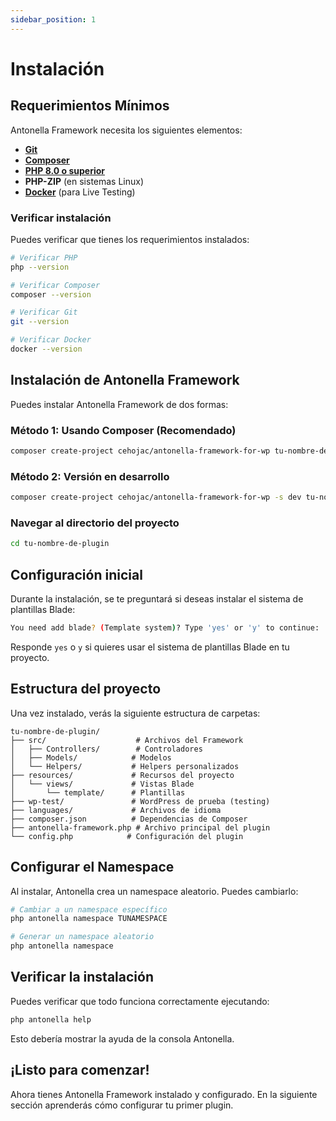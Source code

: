 ```yaml
---
sidebar_position: 1
---
```


# Instalación

## Requerimientos Mínimos

Antonella Framework necesita los siguientes elementos:

- [**Git**](https://git-scm.com/)
- [**Composer**](https://getcomposer.org/)
- [**PHP 8.0 o superior**](http://php.net/downloads.php)
- **PHP-ZIP** (en sistemas Linux)
- [**Docker**](https://www.docker.com/products/docker-desktop/) (para Live Testing)

### Verificar instalación

Puedes verificar que tienes los requerimientos instalados:

```bash
# Verificar PHP
php --version

# Verificar Composer
composer --version

# Verificar Git
git --version

# Verificar Docker
docker --version
```

## Instalación de Antonella Framework

Puedes instalar Antonella Framework de dos formas:

### Método 1: Usando Composer (Recomendado)

```bash
composer create-project cehojac/antonella-framework-for-wp tu-nombre-de-plugin
```

### Método 2: Versión en desarrollo

```bash
composer create-project cehojac/antonella-framework-for-wp -s dev tu-nombre-de-plugin
```

### Navegar al directorio del proyecto

```bash
cd tu-nombre-de-plugin
```

## Configuración inicial

Durante la instalación, se te preguntará si deseas instalar el sistema de plantillas Blade:

```bash
You need add blade? (Template system)? Type 'yes' or 'y' to continue:
```

Responde `yes` o `y` si quieres usar el sistema de plantillas Blade en tu proyecto.

## Estructura del proyecto

Una vez instalado, verás la siguiente estructura de carpetas:

```
tu-nombre-de-plugin/
├── src/                    # Archivos del Framework
│   ├── Controllers/        # Controladores
│   ├── Models/            # Modelos
│   └── Helpers/           # Helpers personalizados
├── resources/             # Recursos del proyecto
│   └── views/             # Vistas Blade
│       └── template/      # Plantillas
├── wp-test/               # WordPress de prueba (testing)
├── languages/             # Archivos de idioma
├── composer.json          # Dependencias de Composer
├── antonella-framework.php # Archivo principal del plugin
└── config.php            # Configuración del plugin
```

## Configurar el Namespace

Al instalar, Antonella crea un namespace aleatorio. Puedes cambiarlo:

```bash
# Cambiar a un namespace específico
php antonella namespace TUNAMESPACE

# Generar un namespace aleatorio
php antonella namespace
```

## Verificar la instalación

Puedes verificar que todo funciona correctamente ejecutando:

```bash
php antonella help
```

Esto debería mostrar la ayuda de la consola Antonella.

## ¡Listo para comenzar!

Ahora tienes Antonella Framework instalado y configurado. En la siguiente sección aprenderás cómo configurar tu primer plugin.
